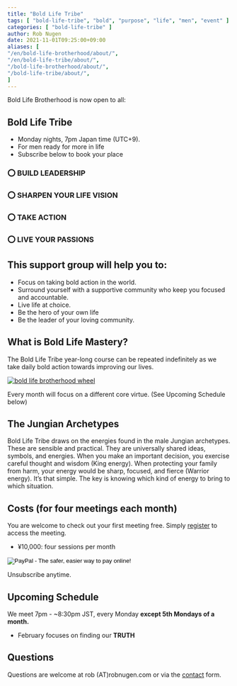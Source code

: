 ```yaml
---
title: "Bold Life Tribe"
tags: [ "bold-life-tribe", "bold", "purpose", "life", "men", "event" ]
categories: [ "bold-life-tribe" ]
author: Rob Nugen
date: 2021-11-01T09:25:00+09:00
aliases: [
"/en/bold-life-brotherhood/about/",
"/en/bold-life-tribe/about/",
"/bold-life-brotherhood/about/",
"/bold-life-tribe/about/",
]
---
```


Bold Life Brotherhood is now open to all:

## Bold Life Tribe ##

* Monday nights, 7pm Japan time (UTC+9).
* For men ready for more in life
* Subscribe below to book your place

### ⭕ BUILD LEADERSHIP ###
### ⭕ SHARPEN YOUR LIFE VISION ###
### ⭕ TAKE ACTION ###
### ⭕ LIVE YOUR PASSIONS ###

## This support group will help you to: ##

* Focus on taking bold action in the world.
* Surround yourself with a supportive community who keep you focused and accountable.
* Live life at choice.
* Be the hero of your own life
* Be the leader of your loving community.

## What is Bold Life Mastery? ##

The Bold Life Tribe year-long course can be repeated
indefinitely as we take daily bold action towards improving our lives.

[![bold life brotherhood wheel](//b.robnugen.com/blog/2020/blb/thumbs/blb_wheel.png)](//b.robnugen.com/blog/2020/blb/blb_wheel.png)

Every month will focus on a different core virtue.  (See Upcoming Schedule below)

## The Jungian Archetypes ##

Bold Life Tribe draws on the energies found in the male Jungian
archetypes. These are sensible and practical. They are universally
shared ideas, symbols, and energies. When you make an important
decision, you exercise careful thought and wisdom (King energy). When
protecting your family from harm, your energy would be sharp, focused,
and fierce (Warrior energy). It’s that simple. The key is knowing
which kind of energy to bring to which situation.

## Costs (for four meetings each month) ##

You are welcome to check out your first meeting free.  Simply [register](/bold-life-brotherhood/registration/) to access the meeting.

* ¥10,000: four sessions per month

<form action="https://www.paypal.com/cgi-bin/webscr" method="post" target="_top">
<input type="hidden" name="cmd" value="_s-xclick">
<input type="hidden" name="hosted_button_id" value="T32GVS6KMJFGC">
<input type="image" src="https://www.paypalobjects.com/en_US/JP/i/btn/btn_subscribeCC_LG.gif" border="0" name="submit" alt="PayPal - The safer, easier way to pay online!">
<img alt="" border="0" src="https://www.paypalobjects.com/en_US/i/scr/pixel.gif" width="1" height="1">
</form>

Unsubscribe anytime.

## Upcoming Schedule ##

We meet 7pm - ~8:30pm JST, every Monday **except 5th Mondays of a month.**

* February focuses on finding our __TRUTH__

## Questions ##

Questions are welcome at rob (A<span>T</span>)robnugen.com or via the
[contact](/contact/) form.

